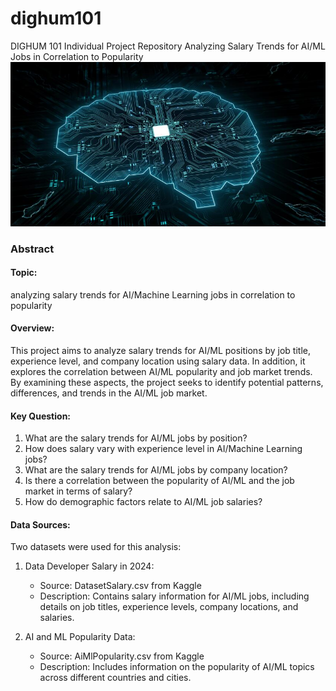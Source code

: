 # dighum101
DIGHUM 101 Individual Project Repository
Analyzing Salary Trends for AI/ML Jobs in Correlation to Popularity
<img title="a title" alt="Alt text" src="download.jpg">
### Abstract
#### Topic:
analyzing salary trends for AI/Machine Learning jobs in correlation to popularity

#### Overview: 
This project aims to analyze salary trends for AI/ML positions by job title, experience level, and company location using salary data. In addition, it explores the correlation between AI/ML popularity and job market trends. By examining these aspects, the project seeks to identify potential patterns, differences, and trends in the AI/ML job market.

#### Key Question:
1. What are the salary trends for AI/ML jobs by position?
2. How does salary vary with experience level in AI/Machine Learning jobs?
3. What are the salary trends for AI/ML jobs by company location?
4. Is there a correlation between the popularity of AI/ML and the job market in terms of salary?
5. How do demographic factors relate to AI/ML job salaries?

#### Data Sources:
Two datasets were used for this analysis:
1. Data Developer Salary in 2024:
   	- Source: DatasetSalary.csv from Kaggle
  	- Description: Contains salary information for AI/ML jobs, including details on job titles, experience levels, company locations, and salaries.

2. AI and ML Popularity Data:
  	 - Source: AiMlPopularity.csv from Kaggle
  	 - Description: Includes information on the popularity of AI/ML topics across different countries and cities.

